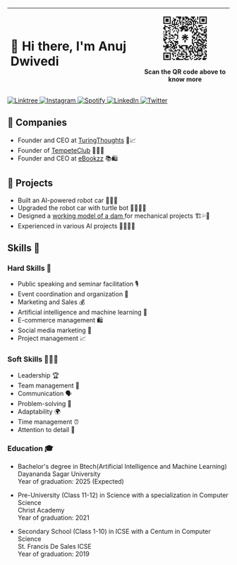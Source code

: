 | <h1 align="left">👋 Hi there, I'm Anuj Dwivedi</h1> | <p align="center"><img src="anuj_linktree_1.jpg" width="100" height="100" alt="QR Code"></p><p align="center">Scan the QR code above to know more</p> |
| --- | --- |


<p align="left">
  <a href="https://www.linktree.com/anuj_dwivedi" target="_blank">
    <img src="https://img.shields.io/badge/-Linktree-39E09B?style=flat-square&logo=linktree&logoColor=white&link=https://www.linktree.com/yourusername" alt="Linktree">
  </a>
  <a href="https://www.instagram.com/anuj_dwvd_0/" target="_blank">
    <img src="https://img.shields.io/badge/-Instagram-E4405F?style=flat-square&logo=instagram&logoColor=white&link=https://www.instagram.com/yourusername/" alt="Instagram">
  </a>
  <a href="https://open.spotify.com/user/invalid" target="_blank">
    <img src="https://img.shields.io/badge/-Spotify-1DB954?style=flat-square&logo=spotify&logoColor=white&link=https://open.spotify.com/user/yourusername" alt="Spotify">
  </a>
   <a href="https://www.linkedin.com/in/anuj-dwivedi-1352831b1/" target="_blank">
    <img src="https://img.shields.io/badge/-LinkedIn-0A66C2?style=flat-square&logo=linkedin&logoColor=white&link=https://www.linkedin.com/in/yourusername/" alt="LinkedIn">
  </a>
  <a href="https://twitter.com/turingthoughts?t=ZDw8FXB8KvOw9dcir6knZw&s=09" target="_blank">
    <img src="https://img.shields.io/badge/-Twitter-1DA1F2?style=flat-square&logo=twitter&logoColor=white&link=https://twitter.com/yourusername" alt="Twitter">
  </a>
</p>

## 💼 Companies

- Founder and CEO at <a href="https://linktr.ee/turingthoughts" target="_blank">TuringThoughts</a> 🤖📈
- Founder of <a href="https://tempetedsu.carrd.co/" target="_blank">TempeteClub</a> 🧑‍💻🤝
- Founder and CEO at <a href="https://e-bookzzz.myshopify.com/" target="_blank">eBookzz</a> 📚🛍️

## 🚀 Projects

- Built an AI-powered robot car 🚗🤖🧠
- Upgraded the robot car with turtle bot 🐢🚗🤖🧠
- Designed a <a href="https://damyl90.carrd.co/" target="_blank">working model of a dam </a>for mechanical projects 🏗️💦🤖
- Experienced in various AI projects 🧑‍💻🤖🧠

## Skills 🚀

### Hard Skills 🤖

- Public speaking and seminar facilitation 🎙️
- Event coordination and organization 🎉
- Marketing and Sales 💰
- Artificial intelligence and machine learning 🧠
- E-commerce management 🛍️
- Social media marketing 📱
- Project management 📈

### Soft Skills 🧑‍🤝‍🧑

- Leadership 🏆
- Team management 👥
- Communication 🗣️
- Problem-solving 🤔
- Adaptability 🌍
- Time management ⏰
- Attention to detail 👀

### Education 🎓

- Bachelor's degree in Btech(Artificial Intelligence and Machine Learning)  
  Dayananda Sagar University  
  Year of graduation: 2025 (Expected)
  
- Pre-University (Class 11-12) in Science with a specialization in Computer Science  
  Christ Academy  
  Year of graduation: 2021
  
- Secondary School (Class 1-10) in ICSE with a Centum in Computer Science  
  St. Francis De Sales ICSE  
  Year of graduation: 2019

